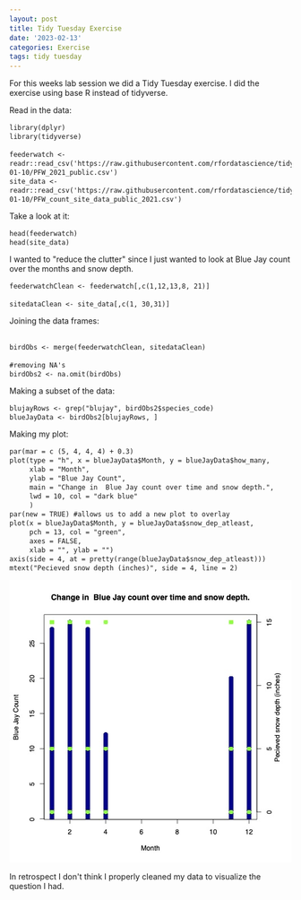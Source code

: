 ```yaml
---
layout: post
title: Tidy Tuesday Exercise
date: '2023-02-13'
categories: Exercise
tags: tidy tuesday
---
```

For this weeks lab session we did a Tidy Tuesday exercise. I did the exercise using base R instead of tidyverse.

Read in the data:
```
library(dplyr)
library(tidyverse)

feederwatch <- readr::read_csv('https://raw.githubusercontent.com/rfordatascience/tidytuesday/master/data/2023/2023-01-10/PFW_2021_public.csv')
site_data <- readr::read_csv('https://raw.githubusercontent.com/rfordatascience/tidytuesday/master/data/2023/2023-01-10/PFW_count_site_data_public_2021.csv')
```

Take a look at it:
```
head(feederwatch)
head(site_data)
```
I wanted to "reduce the clutter" since I just wanted to look at Blue Jay count over the months and snow depth.

```
feederwatchClean <- feederwatch[,c(1,12,13,8, 21)]

sitedataClean <- site_data[,c(1, 30,31)]
```

Joining the data frames:
```

birdObs <- merge(feederwatchClean, sitedataClean)

#removing NA's
birdObs2 <- na.omit(birdObs)
```

Making a subset of the data:
```
blujayRows <- grep("blujay", birdObs2$species_code)
blueJayData <- birdObs2[blujayRows, ]
```

Making my plot:
```
par(mar = c (5, 4, 4, 4) + 0.3)
plot(type = "h", x = blueJayData$Month, y = blueJayData$how_many,
     xlab = "Month",
     ylab = "Blue Jay Count",
     main = "Change in  Blue Jay count over time and snow depth.",
     lwd = 10, col = "dark blue"
     )
par(new = TRUE) #allows us to add a new plot to overlay
plot(x = blueJayData$Month, y = blueJayData$snow_dep_atleast,
     pch = 13, col = "green",
     axes = FALSE, 
     xlab = "", ylab = "")
axis(side = 4, at = pretty(range(blueJayData$snow_dep_atleast)))
mtext("Pecieved snow depth (inches)", side = 4, line = 2)
```
![image](https://github.com/valeste/valeste.github.io/blob/master/assets/img/tidyTuesFeb13.jpg?raw=true)

In retrospect I don't think I properly cleaned my data to visualize the question I had.

